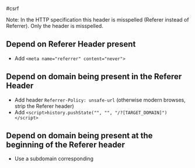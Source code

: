 #csrf

Note: In the HTTP specification this header is misspelled (Referer instead of Referrer). Only the header is misspelled.

## Depend on Referer Header present
- Add `<meta name="referrer" content="never">`


## Depend on domain being present in the Referer Header
- Add header `Referrer-Policy: unsafe-url` (otherwise modern browses, strip the Referer header)
- Add `<script>history.pushState("", "", "/?[TARGET_DOMAIN]")</script>`

## Depend on domain being present at the beginning of the Referer header
- Use a subdomain corresponding